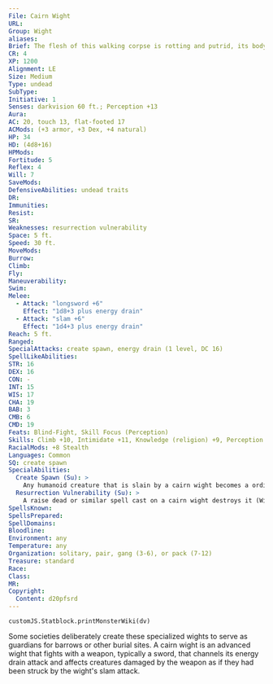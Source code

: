 ```yaml
---
File: Cairn Wight
URL: 
Group: Wight
aliases: 
Brief: The flesh of this walking corpse is rotting and putrid, its body skeletal in places and its eye sockets glowing with red light.
CR: 4
XP: 1200
Alignment: LE
Size: Medium
Type: undead
SubType: 
Initiative: 1
Senses: darkvision 60 ft.; Perception +13
Aura: 
AC: 20, touch 13, flat-footed 17
ACMods: (+3 armor, +3 Dex, +4 natural)
HP: 34
HD: (4d8+16)
HPMods: 
Fortitude: 5
Reflex: 4
Will: 7
SaveMods: 
DefensiveAbilities: undead traits
DR: 
Immunities: 
Resist: 
SR: 
Weaknesses: resurrection vulnerability
Space: 5 ft.
Speed: 30 ft.
MoveMods: 
Burrow: 
Climb: 
Fly: 
Maneuverability: 
Swim: 
Melee: 
  - Attack: "longsword +6"
    Effect: "1d8+3 plus energy drain"
  - Attack: "slam +6"
    Effect: "1d4+3 plus energy drain"
Reach: 5 ft.
Ranged: 
SpecialAttacks: create spawn, energy drain (1 level, DC 16)
SpellLikeAbilities: 
STR: 16
DEX: 16
CON: -
INT: 15
WIS: 17
CHA: 19
BAB: 3
CMB: 6
CMD: 19
Feats: Blind-Fight, Skill Focus (Perception)
Skills: Climb +10, Intimidate +11, Knowledge (religion) +9, Perception +13, Sense Motive +10, Stealth +17
RacialMods: +8 Stealth
Languages: Common
SQ: create spawn
SpecialAbilities:
  Create Spawn (Su): >
    Any humanoid creature that is slain by a cairn wight becomes a ordinary wight itself in only 1d4 rounds. Spawn are under the command of the cairn wight that created them and remain enslaved until its death, at which point they become full-fledged and free-willed cairn wights. They do not possess any of the abilities they had in life.
  Resurrection Vulnerability (Su): >
    A raise dead or similar spell cast on a cairn wight destroys it (Will negates). Using the spell in this way does not require a material component.
SpellsKnown: 
SpellsPrepared: 
SpellDomains: 
Bloodline: 
Environment: any
Temperature: any
Organization: solitary, pair, gang (3-6), or pack (7-12)
Treasure: standard
Race: 
Class: 
MR: 
Copyright:
  Content: d20pfsrd
---
```

```dataviewjs
customJS.Statblock.printMonsterWiki(dv)
```
Some societies deliberately create these specialized wights to serve as guardians for barrows or other burial sites. A cairn wight is an advanced wight that fights with a weapon, typically a sword, that channels its energy drain attack and affects creatures damaged by the weapon as if they had been struck by the wight's slam attack.
